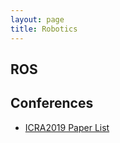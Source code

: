 ```yaml
---
layout: page
title: Robotics
---
```


## ROS

## Conferences

- [ICRA2019 Paper List](https://github.com/Taylor-Liu/ICRA2019-paper-list)
